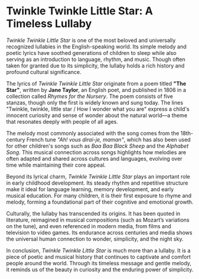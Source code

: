 # Twinkle Twinkle Little Star: A Timeless Lullaby

*Twinkle Twinkle Little Star* is one of the most beloved and universally recognized lullabies in the English-speaking world. Its simple melody and poetic lyrics have soothed generations of children to sleep while also serving as an introduction to language, rhythm, and music. Though often taken for granted due to its simplicity, the lullaby holds a rich history and profound cultural significance.

The lyrics of *Twinkle Twinkle Little Star* originate from a poem titled **"The Star"**, written by **Jane Taylor**, an English poet, and published in 1806 in a collection called *Rhymes for the Nursery*. The poem consists of five stanzas, though only the first is widely known and sung today. The lines "Twinkle, twinkle, little star / How I wonder what you are" express a child's innocent curiosity and sense of wonder about the natural world—a theme that resonates deeply with people of all ages.

The melody most commonly associated with the song comes from the 18th-century French tune *"Ah! vous dirai-je, maman"*, which has also been used for other children's songs such as *Baa Baa Black Sheep* and the *Alphabet Song*. This musical connection across songs highlights how melodies are often adapted and shared across cultures and languages, evolving over time while maintaining their core appeal.

Beyond its lyrical charm, *Twinkle Twinkle Little Star* plays an important role in early childhood development. Its steady rhythm and repetitive structure make it ideal for language learning, memory development, and early musical education. For many children, it is their first exposure to rhyme and melody, forming a foundational part of their cognitive and emotional growth.

Culturally, the lullaby has transcended its origins. It has been quoted in literature, reimagined in musical compositions (such as Mozart’s variations on the tune), and even referenced in modern media, from films and television to video games. Its endurance across centuries and media shows the universal human connection to wonder, simplicity, and the night sky.

In conclusion, *Twinkle Twinkle Little Star* is much more than a lullaby. It is a piece of poetic and musical history that continues to captivate and comfort people around the world. Through its timeless message and gentle melody, it reminds us of the beauty in curiosity and the enduring power of simplicity.

